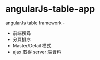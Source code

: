 angularJs-table-app
===================

angularJs table framework - 

* 前端搜尋
* 分頁排序
* Master/Detail 模式
* ajax 取得 server 端資料
